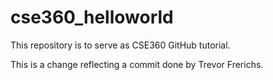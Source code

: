 # cse360_helloworld
This repository is to serve as CSE360 GitHub tutorial.

This is a change reflecting a commit done by Trevor Frerichs.
